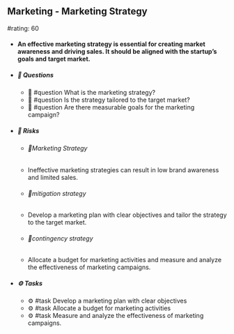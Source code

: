 ## Marketing - Marketing Strategy
#rating: 60
- #### An effective marketing strategy is essential for creating market awareness and driving sales. It should be aligned with the startup’s goals and target market.
- ##### 💭 Questions
  - 💭 #question What is the marketing strategy?
  - 💭 #question Is the strategy tailored to the target market?
  - 💭 #question Are there measurable goals for the marketing campaign?
- ##### 🚨 Risks

  - ###### 🚨Marketing Strategy
  - Ineffective marketing strategies can result in low brand awareness and limited sales.
  - ###### 🚨mitigation strategy
  - Develop a marketing plan with clear objectives and tailor the strategy to the target market.
  - ###### 🚨contingency strategy
  - Allocate a budget for marketing activities and measure and analyze the effectiveness of marketing campaigns.
- ##### ⚙️ Tasks
  - ⚙️ #task Develop a marketing plan with clear objectives
  - ⚙️ #task  Allocate a budget for marketing activities
  - ⚙️ #task  Measure and analyze the effectiveness of marketing campaigns.


